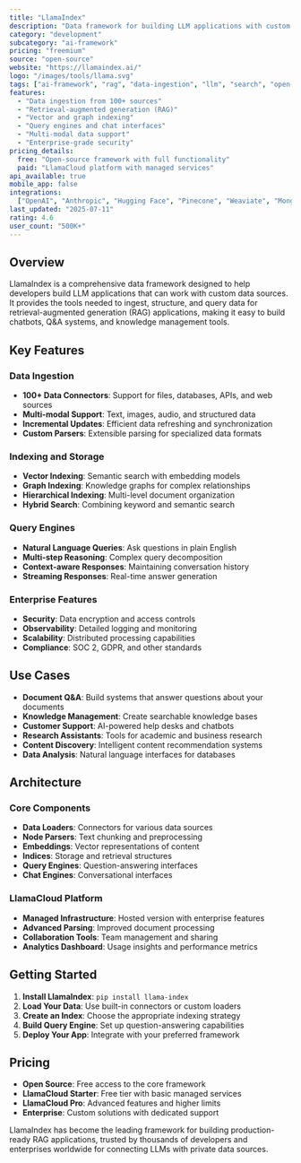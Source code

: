 ```yaml
---
title: "LlamaIndex"
description: "Data framework for building LLM applications with custom data sources"
category: "development"
subcategory: "ai-framework"
pricing: "freemium"
source: "open-source"
website: "https://llamaindex.ai/"
logo: "/images/tools/llama.svg"
tags: ["ai-framework", "rag", "data-ingestion", "llm", "search", "open-source"]
features:
  - "Data ingestion from 100+ sources"
  - "Retrieval-augmented generation (RAG)"
  - "Vector and graph indexing"
  - "Query engines and chat interfaces"
  - "Multi-modal data support"
  - "Enterprise-grade security"
pricing_details:
  free: "Open-source framework with full functionality"
  paid: "LlamaCloud platform with managed services"
api_available: true
mobile_app: false
integrations:
  ["OpenAI", "Anthropic", "Hugging Face", "Pinecone", "Weaviate", "MongoDB"]
last_updated: "2025-07-11"
rating: 4.6
user_count: "500K+"
---
```


## Overview

LlamaIndex is a comprehensive data framework designed to help developers build LLM applications that can work with custom data sources. It provides the tools needed to ingest, structure, and query data for retrieval-augmented generation (RAG) applications, making it easy to build chatbots, Q&A systems, and knowledge management tools.

## Key Features

### Data Ingestion

- **100+ Data Connectors**: Support for files, databases, APIs, and web sources
- **Multi-modal Support**: Text, images, audio, and structured data
- **Incremental Updates**: Efficient data refreshing and synchronization
- **Custom Parsers**: Extensible parsing for specialized data formats

### Indexing and Storage

- **Vector Indexing**: Semantic search with embedding models
- **Graph Indexing**: Knowledge graphs for complex relationships
- **Hierarchical Indexing**: Multi-level document organization
- **Hybrid Search**: Combining keyword and semantic search

### Query Engines

- **Natural Language Queries**: Ask questions in plain English
- **Multi-step Reasoning**: Complex query decomposition
- **Context-aware Responses**: Maintaining conversation history
- **Streaming Responses**: Real-time answer generation

### Enterprise Features

- **Security**: Data encryption and access controls
- **Observability**: Detailed logging and monitoring
- **Scalability**: Distributed processing capabilities
- **Compliance**: SOC 2, GDPR, and other standards

## Use Cases

- **Document Q&A**: Build systems that answer questions about your documents
- **Knowledge Management**: Create searchable knowledge bases
- **Customer Support**: AI-powered help desks and chatbots
- **Research Assistants**: Tools for academic and business research
- **Content Discovery**: Intelligent content recommendation systems
- **Data Analysis**: Natural language interfaces for databases

## Architecture

### Core Components

- **Data Loaders**: Connectors for various data sources
- **Node Parsers**: Text chunking and preprocessing
- **Embeddings**: Vector representations of content
- **Indices**: Storage and retrieval structures
- **Query Engines**: Question-answering interfaces
- **Chat Engines**: Conversational interfaces

### LlamaCloud Platform

- **Managed Infrastructure**: Hosted version with enterprise features
- **Advanced Parsing**: Improved document processing
- **Collaboration Tools**: Team management and sharing
- **Analytics Dashboard**: Usage insights and performance metrics

## Getting Started

1. **Install LlamaIndex**: `pip install llama-index`
2. **Load Your Data**: Use built-in connectors or custom loaders
3. **Create an Index**: Choose the appropriate indexing strategy
4. **Build Query Engine**: Set up question-answering capabilities
5. **Deploy Your App**: Integrate with your preferred framework

## Pricing

- **Open Source**: Free access to the core framework
- **LlamaCloud Starter**: Free tier with basic managed services
- **LlamaCloud Pro**: Advanced features and higher limits
- **Enterprise**: Custom solutions with dedicated support

LlamaIndex has become the leading framework for building production-ready RAG applications, trusted by thousands of developers and enterprises worldwide for connecting LLMs with private data sources.
